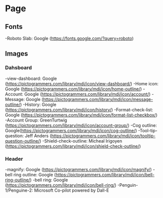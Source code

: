 # Page
## Fonts
-Roboto Slab: Google (https://fonts.google.com/?query=roboto)


## Images
### Dahsboard
-view-dashboard: Google (https://pictogrammers.com/library/mdi/icon/view-dashboard/)
-Home icon: Google (https://pictogrammers.com/library/mdi/icon/home-outline/)
-Account: Google (https://pictogrammers.com/library/mdi/icon/account/)
-Message: Google (https://pictogrammers.com/library/mdi/icon/message-outline/)
-History: Google (https://pictogrammers.com/library/mdi/icon/history/)
-Format-check-list: Google (https://pictogrammers.com/library/mdi/icon/format-list-checkbox/)
-Account Group: GreenTurtwig (https://pictogrammers.com/library/mdi/icon/account-group/)
-Cog outline: Google(https://pictogrammers.com/library/mdi/icon/cog-outline/)
-Tool-tip-question: Jeff Anders (https://pictogrammers.com/library/mdi/icon/tooltip-question-outline/)
-Shield-check-outline: Micheal Irigoyen (https://pictogrammers.com/library/mdi/icon/shield-check-outline/)

### Header
-magnify: Google (https://pictogrammers.com/library/mdi/icon/magnify/)
-bell ring outline: Google (https://pictogrammers.com/library/mdi/icon/bell-ring-outline/)
-bell ring: Google (https://pictogrammers.com/library/mdi/icon/bell-ring/)
-Penguin-1/Penguine-2: Microsoft Co-pilot powered by Dall-E
